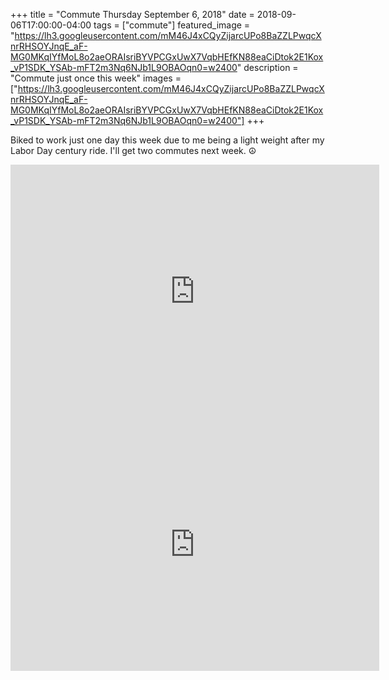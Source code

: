 +++
title =  "Commute Thursday September 6, 2018"
date = 2018-09-06T17:00:00-04:00
tags = ["commute"]
featured_image = "https://lh3.googleusercontent.com/mM46J4xCQyZijarcUPo8BaZZLPwqcXnrRHSOYJnqE_aF-MG0MKqIYfMoL8o2aeORAIsriBYVPCGxUwX7VqbHEfKN88eaCiDtok2E1Kox_vP1SDK_YSAb-mFT2m3Nq6NJb1L9OBAOqn0=w2400"
description = "Commute just once this week"
images = ["https://lh3.googleusercontent.com/mM46J4xCQyZijarcUPo8BaZZLPwqcXnrRHSOYJnqE_aF-MG0MKqIYfMoL8o2aeORAIsriBYVPCGxUwX7VqbHEfKN88eaCiDtok2E1Kox_vP1SDK_YSAb-mFT2m3Nq6NJb1L9OBAOqn0=w2400"]
+++

Biked to work just one day this week due to me being a light weight after my Labor Day century ride. I'll get two commutes next week. ☮


<iframe height='405' width='590' frameborder='0' allowtransparency='true' scrolling='no' src='https://www.strava.com/activities/1822877778/embed/ccc7dfb3b0bdf739de4e97a85e6d4a784ab564b8'></iframe>


<iframe height='405' width='590' frameborder='0' allowtransparency='true' scrolling='no' src='https://www.strava.com/activities/1824136847/embed/66c60bf8fabddf5f0d667f9ea47b915277e5aa40'></iframe>
